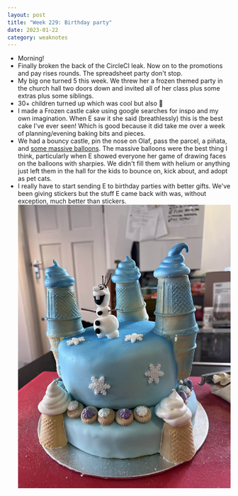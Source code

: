 ```yaml
---
layout: post
title: "Week 229: Birthday party"
date: 2023-01-22
category: weaknotes
---
```

* Morning!
* Finally broken the back of the CircleCI leak. Now on to the promotions and pay rises rounds. The spreadsheet party don't stop.
* My big one turned 5 this week. We threw her a frozen themed party in the church hall two doors down and invited all of her class plus some extras plus some siblings.
* 30+ children turned up which was cool but also 🤪
* I made a Frozen castle cake using google searches for inspo and my own imagination. When E saw it she said (breathlessly) this is the best cake I've ever seen! Which is good because it did take me over a week of planning/evening baking bits and pieces.
* We had a bouncy castle, pin the nose on Olaf, pass the parcel, a piñata, and [some massive balloons](https://www.amazon.co.uk/dp/B095PB6MK8?psc=1&ref=ppx_yo2ov_dt_b_product_details). The massive balloons were the best thing I think, particularly when E showed everyone her game of drawing faces on the balloons with sharpies. We didn't fill them with helium or anything just left them in the hall for the kids to bounce on, kick about, and adopt as pet cats.
* I really have to start sending E to birthday parties with better gifts. We've been giving stickers but the stuff E came back with was, without exception, much better than stickers.
![Blue castle cake with ice cream cone and meringue turretts and Olaf the snowman](/assets/img/cake.jpg)
